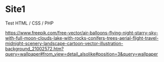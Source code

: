 # Site1
Test HTML / CSS / PHP

https://www.freepik.com/free-vector/air-balloons-flying-night-starry-sky-with-full-moon-clouds-lake-with-rocks-conifers-trees-aerial-flight-travel-midnight-scenery-landscape-cartoon-vector-illustration-background_21002572.htm?query=wallpaper#from_view=detail_alsolike#position=3&query=wallpaper
